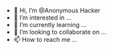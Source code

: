 - 👋 Hi, I’m @Anonymous Hacker
- 👀 I’m interested in ...
- 🌱 I’m currently learning ...
- 💞️ I’m looking to collaborate on ...
- 📫 How to reach me ...

<!---
Hackerpower/Hackerpower is a ✨ special ✨ repository because its `README.md` (this file) appears on your GitHub profile.
You can click the Preview link to take a look at your changes.
--->
